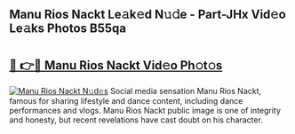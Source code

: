 ## Manu Rios Nackt Le𝚊k𝚎d N𝚞𝚍e - Part-JHx Vid𝚎o Le𝚊ks Photos B55qa

# <h2><a href="http://fb4vtj.evod.top/?m=Manu+Rios+Nackt">🔗 👉🔴 Manu Rios Nackt Vid𝚎o Ph𝚘t𝚘s</a></h2>

[![Manu Rios Nackt N𝚞d𝚎s](https://i.imgur.com/8V9OHl7.gif)](http://fb4vtj.evod.top/?m=Manu+Rios+Nackt)
Social media sensation Manu Rios Nackt, famous for sharing lifestyle and dance content, including dance performances and vlogs. Manu Rios Nackt public image is one of integrity and honesty, but recent revelations have cast doubt on his character. 

